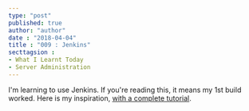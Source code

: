 ```yaml
---
type: "post"
published: true
author: "author"
date : "2018-04-04"
title : "009 : Jenkins"
secttagsion :
- What I Learnt Today
- Server Administration
---
```


I'm learning to use Jenkins. If you're reading this, it means my 1st build worked. 
Here is my inspiration, [with a complete tutorial](https://apurv.me/deploy-hugo-on-s3-with-jenkins/).

